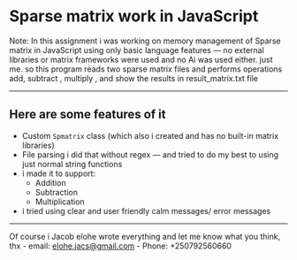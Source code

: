 # Sparse matrix work in JavaScript

Note: In this assignment i was working on memory management of Sparse matrix in JavaScript using only basic language features — no external libraries or matrix frameworks were used and no Ai was used either. just me. so this program reads two sparse matrix files and performs operations  add,  subtract , multiply , and show the results in result_matrix.txt file

---

## Here are some features of it

- Custom `Spmatrix` class (which also i created and has no built-in matrix libraries)
- File parsing i did that without regex — and tried to do my best to using just normal string functions
- i made it to support:
  - Addition
  - Subtraction
  - Multiplication
- i tried using clear and user friendly calm messages/ error messages

---
Of course i Jacob elohe wrote everything and let me know what you think, thx - email: elohe.jacs@gmail.com - Phone: +250792560660

